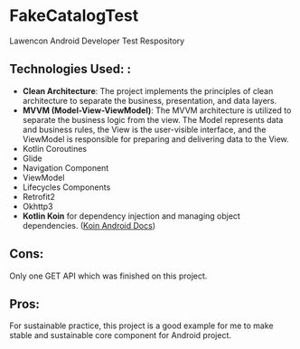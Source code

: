 # FakeCatalogTest
Lawencon Android Developer Test Respository

Technologies Used: :
--------------  
* **Clean Architecture**: The project implements the principles of clean architecture to separate the business, presentation, and data layers.
* **MVVM (Model-View-ViewModel)**: The MVVM architecture is utilized to separate the business logic from the view. The Model represents data and business rules, the View is the user-visible interface, and the ViewModel is responsible for preparing and delivering data to the View.
* Kotlin Coroutines
* Glide
* Navigation Component
* ViewModel
* Lifecycles Components
* Retrofit2
* Okhttp3
* **Kotlin Koin** for dependency injection and managing object dependencies. ([Koin Android Docs](https://insert-koin.io/docs/reference/koin-android/get-instances))

Cons:
--------------
Only one GET API which was finished on this project.


Pros:
--------------
For sustainable practice, this project is a good example for me to make stable and sustainable core component for Android project.

